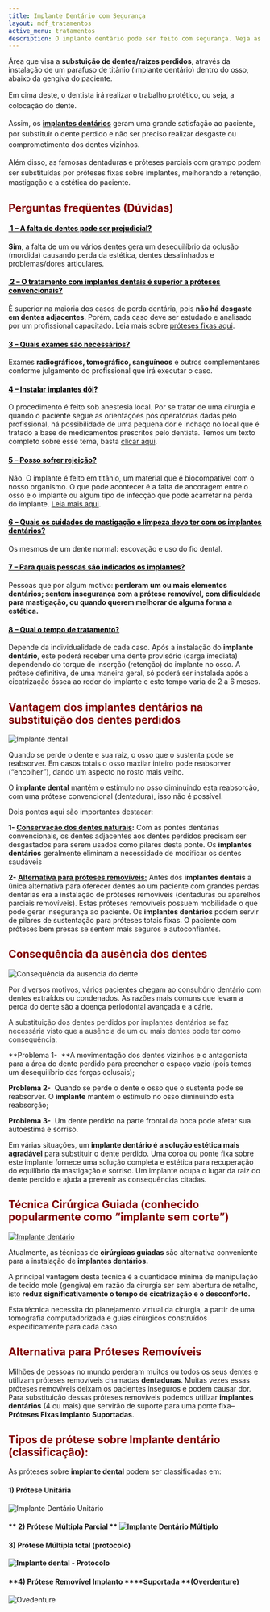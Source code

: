 ```yaml
---
title: Implante Dentário com Segurança
layout: mdf_tratamentos
active_menu: tratamentos
description: O implante dentário pode ser feito com segurança. Veja as principais dúvidas sobre implantodontia. Leia o nosso texto agora.
---
```


Área que visa a **substuição de dentes/raízes perdidos**, através da instalação de um parafuso de titânio (implante dentário) dentro do osso, abaixo da gengiva do paciente.

<span style="line-height: 1.5em;">Em cima deste, o dentista irá realizar o trabalho protético, ou seja, a</span> colocação do dente<span style="line-height: 1.5em;">.</span>

<span style="line-height: 1.5em;">Assim, os</span> [**implantes dentários**](/implante-dentario/) <span style="line-height: 1.5em;">geram uma grande satisfação ao paciente, por substituir o dente perdido e não ser preciso realizar desgaste ou comprometimento dos dentes vizinhos.</span>

<span style="line-height: 1.5em;">Além disso, as famosas dentaduras e próteses parciais com grampo podem ser substituídas por</span> próteses fixas sobre implantes, melhorando a retenção, mastigação e a estética do paciente.

## <span style="color: #800000;">**Perguntas freqüentes (Dúvidas)**</span>

#### <span style="text-decoration: underline;"><span style="color: #000000; text-decoration: underline;"> 1 – A falta de dentes pode ser prejudicial?</span></span>

**Sim**, a falta de um ou vários dentes gera um desequilíbrio da oclusão (mordida) causando perda da estética, dentes desalinhados e problemas/dores articulares.

#### <span style="text-decoration: underline;"><span style="color: #000000; text-decoration: underline;"> 2 – O tratamento com implantes dentais é superior a próteses convencionais?</span></span>

É superior na maioria dos casos de perda dentária, pois **não há desgaste em dentes adjacentes**. Porém, cada caso deve ser estudado e analisado por um profissional capacitado. Leia mais sobre [próteses fixas aqui](/o-que-e-uma-protese-dentaria-fixa/).

#### <span style="text-decoration: underline;"><span style="color: #000000; text-decoration: underline;">3 – Quais exames são necessários?</span></span>

Exames **radiográficos, tomográfico, sanguíneos** e outros complementares conforme julgamento do profissional que irá executar o caso.

#### <span style="text-decoration: underline;"><span style="color: #000000; text-decoration: underline;">4 – Instalar implantes dói?</span></span>

O procedimento é feito sob anestesia local. Por se tratar de uma cirurgia e quando o paciente segue as orientações pós operatórias dadas pelo profissional, há possibilidade de uma pequena dor e inchaço no local que é tratado a base de medicamentos prescritos pelo dentista. Temos um texto completo sobre esse tema, basta [clicar aqui](/sera-que-implante-dentario-doi/).

#### <span style="text-decoration: underline;"><span style="color: #000000; text-decoration: underline;">5 – Posso sofrer rejeição?</span></span>

Não. O implante é feito em titânio, um material que é biocompatível com o nosso organismo. O que pode acontecer é a falta de ancoragem entre o osso e o implante ou algum tipo de infecção que pode acarretar na perda do implante. [Leia mais aqui](/perder-um-implante-dentario/).

#### <span style="text-decoration: underline;"><span style="color: #000000; text-decoration: underline;">6 – Quais os cuidados de mastigação e limpeza devo ter com os implantes dentários?</span></span>

Os mesmos de um dente normal: escovação e uso do fio dental.

#### <span style="text-decoration: underline;"><span style="color: #000000; text-decoration: underline;">7 – Para quais pessoas são indicados os implantes?</span></span>

Pessoas que por algum motivo: **perderam um ou mais elementos dentários; sentem insegurança com a prótese removível, com dificuldade para mastigação, ou quando querem melhorar de alguma forma a estética.**

#### <span style="text-decoration: underline;"><span style="color: #000000; text-decoration: underline;">8 – Qual o tempo de tratamento?</span></span>

Depende da individualidade de cada caso. Após a instalação do **implante dentário**, este poderá receber uma dente provisório (carga imediata) dependendo do torque de inserção (retenção) do implante no osso. A prótese definitiva, de uma maneira geral, só poderá ser instalada após a cicatrização óssea ao redor do implante e este tempo varia de 2 a 6 meses.

## <span style="color: #800000;">**Vantagem dos implantes dentários na substituição dos dentes perdidos**</span>

![Implante dental](Captura-de-Tela-2018-08-15-às-14.52.18.png)

Quando se perde o dente e sua raiz, o osso que o sustenta pode se reabsorver. Em casos totais o osso maxilar inteiro pode reabsorver (“encolher”), dando um aspecto no rosto mais velho.

O **implante dental** mantém o estímulo no osso diminuindo esta reabsorção, com uma prótese convencional (dentadura), isso não é possível.

Dois pontos aqui são importantes destacar:

**1- <span style="text-decoration: underline;">Conservação dos dentes naturais</span>:** Com as pontes dentárias convencionais, os dentes adjacentes aos dentes perdidos precisam ser desgastados para serem usados como pilares desta ponte. Os **implantes dentários** geralmente eliminam a necessidade de modificar os dentes saudáveis

**2- <span style="text-decoration: underline;">Alternativa para próteses removíveis:</span>** Antes dos **implantes dentais** a única alternativa para oferecer dentes ao um paciente com grandes perdas dentárias era a instalação de próteses removíveis (dentaduras ou aparelhos parciais removíveis). Estas próteses removíveis possuem mobilidade o que pode gerar insegurança ao paciente. Os **implantes dentários** podem servir de pilares de sustentação para próteses totais fixas. O paciente com próteses bem presas se sentem mais seguros e autoconfiantes.

## <span style="color: #800000;">**Consequência da ausência dos dentes**</span>

![Consequência da ausencia do dente](Ausencia-de-Dente.png)

Por diversos motivos, vários pacientes chegam ao consultório dentário com dentes extraídos ou condenados. As razões mais comuns que levam a perda do dente são a doença periodontal avançada e a cárie.

<span style="color: #333333;">A substituição dos dentes perdidos por implantes dentários se faz necessária visto que a ausência de um ou mais dentes pode ter como consequência:</span>

**Problema 1-  **A movimentação dos dentes vizinhos e o antagonista para a área do dente perdido para preencher o espaço vazio (pois temos um desequilíbrio das forças oclusais);

**Problema 2-**  Quando se perde o dente o osso que o sustenta pode se reabsorver. O **implante** mantém o estímulo no osso diminuindo esta reabsorção;

**Problema 3-**  Um dente perdido na parte frontal da boca pode afetar sua autoestima e sorriso.

Em várias situações, um **implante dentário é a solução estética mais agradável** para substituir o dente perdido. Uma coroa ou ponte fixa sobre este implante fornece uma solução completa e estética para recuperação do equilíbrio da mastigação e sorriso. Um implante ocupa o lugar da raiz do dente perdido e ajuda a prevenir as consequências citadas.

## <span style="color: #800000;">**Técnica Cirúrgica Guiada (conhecido popularmente como “implante sem corte”)**</span>

[![Implante dentário](Implante-dentário-6-300x183.jpg "Cirurgia Guiada sobre implante dentário")](/Implante-dentário-6.jpg)

Atualmente, as técnicas de **cirúrgicas guiadas** são alternativa conveniente para a instalação de **implantes dentários.**

A principal vantagem desta técnica é a quantidade mínima de manipulação de tecido mole (gengiva) em razão da cirurgia ser sem abertura de retalho, isto **reduz significativamente o tempo de cicatrização e o desconforto.**

Esta técnica necessita do planejamento virtual da cirurgia, a partir de uma tomografia computadorizada e guias cirúrgicos construídos especificamente para cada caso.

## <span style="color: #800000;">**Alternativa para Próteses Removíveis**</span>

Milhões de pessoas no mundo perderam muitos ou todos os seus dentes e utilizam próteses removíveis chamadas **dentaduras**. Muitas vezes essas próteses removíveis deixam os pacientes inseguros e podem causar dor. Para substituição dessas próteses removíveis podemos utilizar **implantes dentários** (4 ou mais) que servirão de suporte para uma ponte fixa– **Próteses Fixas implanto Suportadas**.

## <span style="color: #800000;">**Tipos de prótese sobre Implante dentário (classificação):**</span>

As próteses sobre **implante dental** podem ser classificadas em:

#### **1) Prótese Unitária**

![Implante Dentário Unitário](Implante-Unitário.png)

#### ** 2) Prótese Múltipla Parcial ** ![Implante Dentário Múltiplo](Implante-Múltiplo.png)

#### **3) Prótese Múltipla total (protocolo)**

**![Implante dental - Protocolo](Protocolo-Implantes.png)**

#### **4) Prótese Removível Implanto ****Suportada ****(Overdenture)**

![Ovedenture](Overdenture.png)